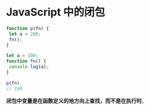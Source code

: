 # JavaScript 中的闭包

```js
function p(fn) {
 let a = 200;
 fn();
}

let a = 100;
function fn() {
 console.log(a);
}

p(fn)
// 100
```

**闭包中变量是在函数定义的地方向上查找，而不是在执行时**。
